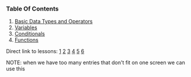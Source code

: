 ### Table Of Contents

1. [Basic Data Types and Operators](#basic-data-types)
1. [Variables](#variables)
2. [Conditionals](#if)
3. [Functions](#functions)


Direct link to lessons: [1](#lesson1) [2](#lesson2) [3](#lesson3) [4](#lesson4) [5](#lesson5) [6](#lesson6)

NOTE: when we have too many entries that don't fit on one screen we can use this <!-- .slide: style="font-size:80%" -->
